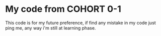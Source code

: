 # My code from COHORT 0-1

This code is for my future preference, if find any mistake in my code just ping me, any way i'm still at learning phase.




